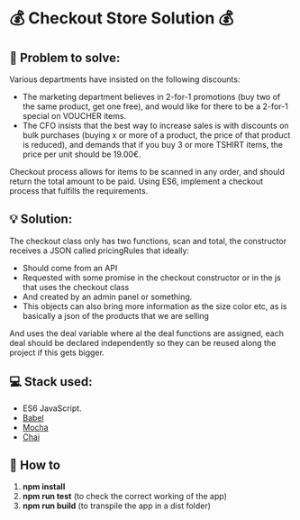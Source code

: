 # :moneybag: Checkout Store Solution :moneybag:

## :memo: Problem to solve: 
Various departments have insisted on the following discounts:

* The marketing department believes in 2-for-1 promotions (buy two of the same product, get one free), and would like for there to be a 2-for-1 special on VOUCHER items.
* The CFO insists that the best way to increase sales is with discounts on bulk purchases (buying x or more of a product, the price of that product is reduced), and demands that if you buy 3 or more TSHIRT items, the price per unit should be 19.00€.

Checkout process allows for items to be scanned in any order, and should return the total amount to be paid. Using ES6, implement a checkout process that fulfills the requirements.

## :bulb: Solution:

The checkout class only has two functions, scan and total, the constructor receives a JSON called pricingRules that ideally:
 * Should come from an API
 * Requested with some promise in the checkout constructor or in the js that uses the checkout class
 * And created by an admin panel or something.
 * This objects can also bring more information as the size color etc, as is basically a json of the products that we are selling

And uses the deal variable where al the deal functions are assigned, each deal should be declared independently so they can be reused along the project if this gets bigger.

## :computer: Stack used:

* ES6 JavaScript.
* [Babel](https://babeljs.io/)
* [Mocha](https://mochajs.org/")
* [Chai](http://chaijs.com/)

## :wrench: How to
1. **npm install**
2. **npm run test** (to check the correct working of the app)
3. **npm run build** (to transpile the app in a dist folder)
